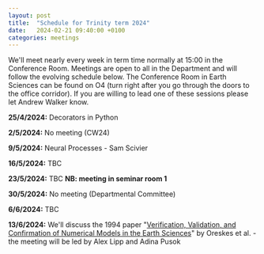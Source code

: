 ```yaml
---
layout: post
title:  "Schedule for Trinity term 2024"
date:   2024-02-21 09:40:00 +0100
categories: meetings
---
```

We'll meet nearly every week in term time normally at 15:00 in the Conference 
Room. Meetings are open to all in the Department and will follow the evolving
schedule below. The Conference Room in Earth Sciences can be found on O4 (turn right after
you go through the doors to the office corridor). If you are willing to lead one of these
sessions please let Andrew Walker know.

**25/4/2024:** Decorators in Python

**2/5/2024:** No meeting (CW24)

**9/5/2024:** Neural Processes - Sam Scivier

**16/5/2024:** TBC

**23/5/2024:** TBC **NB: meeting in seminar room 1**

**30/5/2024:** No meeting (Departmental Committee)

**6/6/2024:** TBC

**13/6/2024:**  We'll discuss the 1994 paper "[Verification, Validation, and Confirmation of Numerical Models in the Earth Sciences](https://www.science.org/doi/10.1126/science.263.5147.641)" by Oreskes et al. - the meeting will be led by Alex Lipp and Adina Pusok
